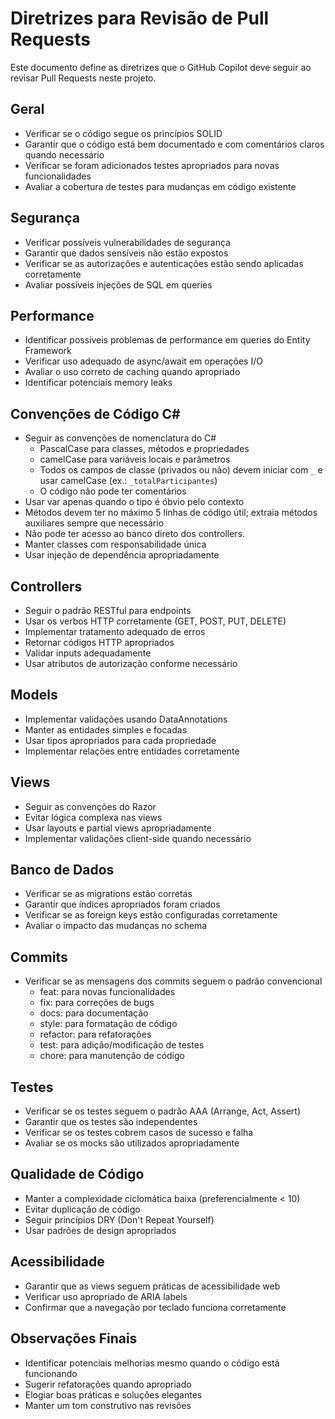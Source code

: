 # Diretrizes para Revisão de Pull Requests

Este documento define as diretrizes que o GitHub Copilot deve seguir ao revisar Pull Requests neste projeto.

## Geral

- Verificar se o código segue os princípios SOLID
- Garantir que o código está bem documentado e com comentários claros quando necessário
- Verificar se foram adicionados testes apropriados para novas funcionalidades
- Avaliar a cobertura de testes para mudanças em código existente

## Segurança

- Verificar possíveis vulnerabilidades de segurança
- Garantir que dados sensíveis não estão expostos
- Verificar se as autorizações e autenticações estão sendo aplicadas corretamente
- Avaliar possíveis injeções de SQL em queries

## Performance

- Identificar possíveis problemas de performance em queries do Entity Framework
- Verificar uso adequado de async/await em operações I/O
- Avaliar o uso correto de caching quando apropriado
- Identificar potenciais memory leaks

## Convenções de Código C#

- Seguir as convenções de nomenclatura do C#
  - PascalCase para classes, métodos e propriedades
  - camelCase para variáveis locais e parâmetros
  - Todos os campos de classe (privados ou não) devem iniciar com `_` e usar camelCase (ex.: `_totalParticipantes`)
  - O código não pode ter comentários
- Usar var apenas quando o tipo é óbvio pelo contexto
- Métodos devem ter no máximo 5 linhas de código útil; extraia métodos auxiliares sempre que necessário
- Não pode ter acesso ao banco direto dos controllers.
- Manter classes com responsabilidade única
- Usar injeção de dependência apropriadamente

## Controllers

- Seguir o padrão RESTful para endpoints
- Usar os verbos HTTP corretamente (GET, POST, PUT, DELETE)
- Implementar tratamento adequado de erros
- Retornar códigos HTTP apropriados
- Validar inputs adequadamente
- Usar atributos de autorização conforme necessário

## Models

- Implementar validações usando DataAnnotations
- Manter as entidades simples e focadas
- Usar tipos apropriados para cada propriedade
- Implementar relações entre entidades corretamente

## Views

- Seguir as convenções do Razor
- Evitar lógica complexa nas views
- Usar layouts e partial views apropriadamente
- Implementar validações client-side quando necessário

## Banco de Dados

- Verificar se as migrations estão corretas
- Garantir que índices apropriados foram criados
- Verificar se as foreign keys estão configuradas corretamente
- Avaliar o impacto das mudanças no schema

## Commits

- Verificar se as mensagens dos commits seguem o padrão convencional
  - feat: para novas funcionalidades
  - fix: para correções de bugs
  - docs: para documentação
  - style: para formatação de código
  - refactor: para refatorações
  - test: para adição/modificação de testes
  - chore: para manutenção de código

## Testes

- Verificar se os testes seguem o padrão AAA (Arrange, Act, Assert)
- Garantir que os testes são independentes
- Verificar se os testes cobrem casos de sucesso e falha
- Avaliar se os mocks são utilizados apropriadamente

## Qualidade de Código

- Manter a complexidade ciclomática baixa (preferencialmente < 10)
- Evitar duplicação de código
- Seguir princípios DRY (Don't Repeat Yourself)
- Usar padrões de design apropriados

## Acessibilidade

- Garantir que as views seguem práticas de acessibilidade web
- Verificar uso apropriado de ARIA labels
- Confirmar que a navegação por teclado funciona corretamente

## Observações Finais

- Identificar potenciais melhorias mesmo quando o código está funcionando
- Sugerir refatorações quando apropriado
- Elogiar boas práticas e soluções elegantes
- Manter um tom construtivo nas revisões